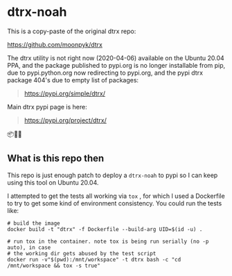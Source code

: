 # dtrx-noah

This is a copy-paste of the original dtrx repo:

https://github.com/moonpyk/dtrx

The dtrx utility is not right now (2020-04-06) available on the Ubuntu 20.04
PPA, and the package published to pypi.org is no longer installable from pip,
due to pypi.python.org now redirecting to pypi.org, and the pypi dtrx package
404's due to empty list of packages:

> https://pypi.org/simple/dtrx/

Main dtrx pypi page is here:

> https://pypi.org/project/dtrx/

📦🐍🌀

## What is this repo then

This repo is just enough patch to deploy a `dtrx-noah` to pypi so I can keep
using this tool on Ubuntu 20.04.

I attempted to get the tests all working via `tox` , for which I used a
Dockerfile to try to get some kind of environment consistency. You could run the
tests like:

```shell
# build the image
docker build -t "dtrx" -f Dockerfile --build-arg UID=$(id -u) .

# run tox in the container. note tox is being run serially (no -p auto), in case
# the working dir gets abused by the test script
docker run -v"$(pwd):/mnt/workspace" -t dtrx bash -c "cd /mnt/workspace && tox -s true"
```
